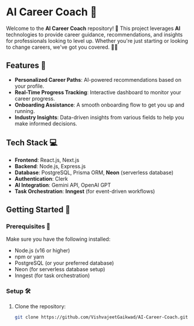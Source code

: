 # AI Career Coach 🚀

Welcome to the **AI Career Coach** repository! 🎯 This project leverages **AI** technologies to provide career guidance, recommendations, and insights for professionals looking to level up. Whether you're just starting or looking to change careers, we've got you covered. 💼✨

## Features 🌟
- **Personalized Career Paths**: AI-powered recommendations based on your profile.
- **Real-Time Progress Tracking**: Interactive dashboard to monitor your career progress.
- **Onboarding Assistance**: A smooth onboarding flow to get you up and running.
- **Industry Insights**: Data-driven insights from various fields to help you make informed decisions.

## Tech Stack 💻

- **Frontend**: React.js, Next.js
- **Backend**: Node.js, Express.js
- **Database**: PostgreSQL, Prisma ORM, **Neon** (serverless database)
- **Authentication**: Clerk
- **AI Integration**: Gemini API, OpenAI GPT
- **Task Orchestration**: **Inngest** (for event-driven workflows)
  
## Getting Started 🚀

### Prerequisites 🔑

Make sure you have the following installed:

- Node.js (v16 or higher)
- npm or yarn
- PostgreSQL (or your preferred database)
- Neon (for serverless database setup)
- Inngest (for task orchestration)

### Setup 🛠️

1. Clone the repository:

   ```bash
   git clone https://github.com/VishvajeetGaikwad/AI-Career-Coach.git
